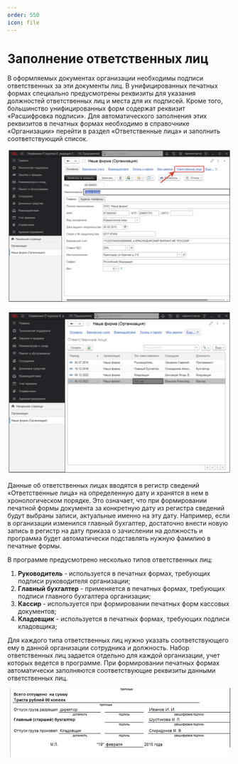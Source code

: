 ```yaml
---
order: 550
icon: file 
---
```


# Заполнение ответственных лиц

В оформляемых документах организации необходимы подписи ответственных за эти документы лиц. В унифицированных печатных формах специально предусмотрены реквизиты для указания должностей ответственных лиц и места для их подписей. Кроме того, большинство унифицированных форм содержат реквизит «Расшифровка подписи». Для автоматического заполнения этих реквизитов в печатных формах необходимо в справочнике «Организации» перейти в раздел «Ответственные лица» и заполнить соответствующий список.

![Наша фирма](static/01_ЗаполнениеОтветственныхЛиц.png)

![список организаций](static/02_ЗаполнениеОтветственныхЛиц.png)

Данные об ответственных лицах вводятся в регистр сведений «Ответственные лица» на определенную дату и хранятся в нем в хронологическом порядке. Это означает, что при формировании печатной формы документа за конкретную дату из регистра сведений будут выбраны записи, актуальные именно на эту дату. Например, если в организации изменился главный бухгалтер, достаточно внести новую запись в регистр на дату приказа о зачислении на должность и программа будет автоматически подставлять нужную фамилию в печатные формы.

В программе предусмотрено несколько типов ответственных лиц:

1. **Руководитель** - используется в печатных формах, требующих подписи руководителя организации;
2. **Главный бухгалтер** - применяется в печатных формах, требующих подписи главного бухгалтера организации;
3. **Кассир** - используется при формировании печатных форм кассовых документов;
4. **Кладовщик** - используется в печатных формах, требующих подписи кладовщика;

Для каждого типа ответственных лиц нужно указать соответствующего ему в данной организации сотрудника и должность. Набор ответственных лиц задается отдельно для каждой организации, учет которых ведется в программе. При формировании печатных формах автоматически заполняются соответствующие реквизиты данными ответственных лиц.

![Список организаций](static/03_ЗаполнениеОтветственныхЛиц.png)
